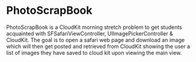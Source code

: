 # PhotoScrapBook
PhotoScrapBook is a CloudKit morning stretch problem to get students acquainted with SFSafariViewController, UIImagePickerController &amp; CloudKit. The goal is to open a safari web page and download an image which will then get posted and retrieved from CloudKit showing the user a list of images they have saved to cloud kit upon viewing the main view.
